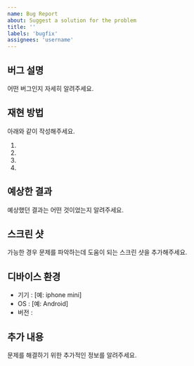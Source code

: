 ```yaml
---
name: Bug Report
about: Suggest a solution for the problem
title: ''
labels: 'bugfix'
assignees: 'username'
---
```


## 버그 설명

어떤 버그인지 자세히 알려주세요.

## 재현 방법

아래와 같이 작성해주세요.

1.
2.
3.
4.

## 예상한 결과

예상했던 결과는 어떤 것이었는지 알려주세요.

## 스크린 샷

가능한 경우 문제를 파악하는데 도움이 되는 스크린 샷을 추가해주세요.

## 디바이스 환경

- 기기 : [예: iphone mini]
- OS : [예: Android]
- 버전 :

## 추가 내용

문제를 해결하기 위한 추가적인 정보를 알려주세요.

